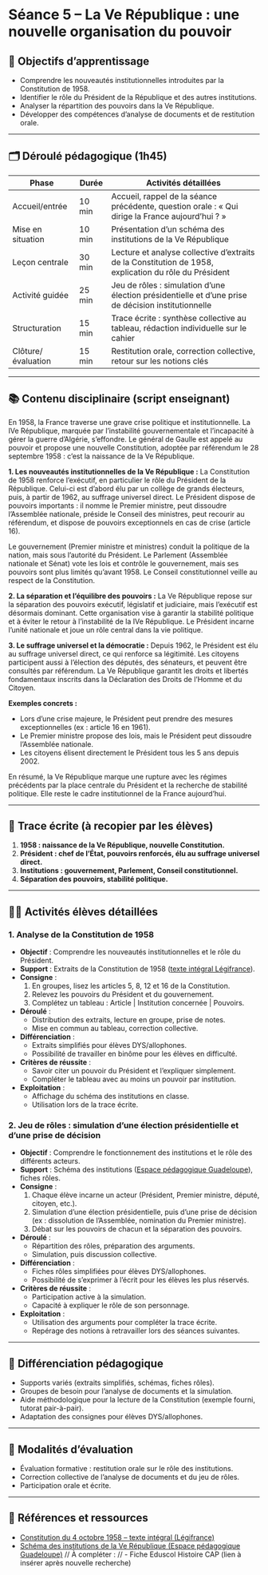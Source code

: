 # Séance 5 – La Ve République : une nouvelle organisation du pouvoir

## 🎯 Objectifs d’apprentissage

- Comprendre les nouveautés institutionnelles introduites par la Constitution de 1958.
- Identifier le rôle du Président de la République et des autres institutions.
- Analyser la répartition des pouvoirs dans la Ve République.
- Développer des compétences d’analyse de documents et de restitution orale.

---

## 🗂️ Déroulé pédagogique (1h45)

| Phase              | Durée  | Activités détaillées                                                                                  |
| ------------------ | ------ | ----------------------------------------------------------------------------------------------------- |
| Accueil/entrée     | 10 min | Accueil, rappel de la séance précédente, question orale : « Qui dirige la France aujourd’hui ? »      |
| Mise en situation  | 10 min | Présentation d’un schéma des institutions de la Ve République                                         |
| Leçon centrale     | 30 min | Lecture et analyse collective d’extraits de la Constitution de 1958, explication du rôle du Président |
| Activité guidée    | 25 min | Jeu de rôles : simulation d’une élection présidentielle et d’une prise de décision institutionnelle   |
| Structuration      | 15 min | Trace écrite : synthèse collective au tableau, rédaction individuelle sur le cahier                   |
| Clôture/évaluation | 15 min | Restitution orale, correction collective, retour sur les notions clés                                 |

---

## 📚 Contenu disciplinaire (script enseignant)

En 1958, la France traverse une grave crise politique et institutionnelle. La IVe République, marquée par l’instabilité gouvernementale et l’incapacité à gérer la guerre d’Algérie, s’effondre. Le général de Gaulle est appelé au pouvoir et propose une nouvelle Constitution, adoptée par référendum le 28 septembre 1958 : c’est la naissance de la Ve République.

**1. Les nouveautés institutionnelles de la Ve République :**
La Constitution de 1958 renforce l’exécutif, en particulier le rôle du Président de la République. Celui-ci est d’abord élu par un collège de grands électeurs, puis, à partir de 1962, au suffrage universel direct. Le Président dispose de pouvoirs importants : il nomme le Premier ministre, peut dissoudre l’Assemblée nationale, préside le Conseil des ministres, peut recourir au référendum, et dispose de pouvoirs exceptionnels en cas de crise (article 16).

Le gouvernement (Premier ministre et ministres) conduit la politique de la nation, mais sous l’autorité du Président. Le Parlement (Assemblée nationale et Sénat) vote les lois et contrôle le gouvernement, mais ses pouvoirs sont plus limités qu’avant 1958. Le Conseil constitutionnel veille au respect de la Constitution.

**2. La séparation et l’équilibre des pouvoirs :**
La Ve République repose sur la séparation des pouvoirs exécutif, législatif et judiciaire, mais l’exécutif est désormais dominant. Cette organisation vise à garantir la stabilité politique et à éviter le retour à l’instabilité de la IVe République. Le Président incarne l’unité nationale et joue un rôle central dans la vie politique.

**3. Le suffrage universel et la démocratie :**
Depuis 1962, le Président est élu au suffrage universel direct, ce qui renforce sa légitimité. Les citoyens participent aussi à l’élection des députés, des sénateurs, et peuvent être consultés par référendum. La Ve République garantit les droits et libertés fondamentaux inscrits dans la Déclaration des Droits de l’Homme et du Citoyen.

**Exemples concrets :**

- Lors d’une crise majeure, le Président peut prendre des mesures exceptionnelles (ex : article 16 en 1961).
- Le Premier ministre propose des lois, mais le Président peut dissoudre l’Assemblée nationale.
- Les citoyens élisent directement le Président tous les 5 ans depuis 2002.

En résumé, la Ve République marque une rupture avec les régimes précédents par la place centrale du Président et la recherche de stabilité politique. Elle reste le cadre institutionnel de la France aujourd’hui.

---

## 📝 Trace écrite (à recopier par les élèves)

1. **1958 : naissance de la Ve République, nouvelle Constitution.**
2. **Président : chef de l’État, pouvoirs renforcés, élu au suffrage universel direct.**
3. **Institutions : gouvernement, Parlement, Conseil constitutionnel.**
4. **Séparation des pouvoirs, stabilité politique.**

---

## 🧑‍🎓 Activités élèves détaillées

### 1. Analyse de la Constitution de 1958

- **Objectif** : Comprendre les nouveautés institutionnelles et le rôle du Président.
- **Support** : Extraits de la Constitution de 1958 ([texte intégral Légifrance](https://www.legifrance.gouv.fr/loda/id/JORFTEXT000000571356/)).
- **Consigne** :
  1. En groupes, lisez les articles 5, 8, 12 et 16 de la Constitution.
  2. Relevez les pouvoirs du Président et du gouvernement.
  3. Complétez un tableau : Article | Institution concernée | Pouvoirs.
- **Déroulé** :
  - Distribution des extraits, lecture en groupe, prise de notes.
  - Mise en commun au tableau, correction collective.
- **Différenciation** :
  - Extraits simplifiés pour élèves DYS/allophones.
  - Possibilité de travailler en binôme pour les élèves en difficulté.
- **Critères de réussite** :
  - Savoir citer un pouvoir du Président et l’expliquer simplement.
  - Compléter le tableau avec au moins un pouvoir par institution.
- **Exploitation** :
  - Affichage du schéma des institutions en classe.
  - Utilisation lors de la trace écrite.

### 2. Jeu de rôles : simulation d’une élection présidentielle et d’une prise de décision

- **Objectif** : Comprendre le fonctionnement des institutions et le rôle des différents acteurs.
- **Support** : Schéma des institutions ([Espace pédagogique Guadeloupe](https://pedagogie.ac-guadeloupe.fr/histoire_et_geographie/institutions_ve_republique)), fiches rôles.
- **Consigne** :
  1. Chaque élève incarne un acteur (Président, Premier ministre, député, citoyen, etc.).
  2. Simulation d’une élection présidentielle, puis d’une prise de décision (ex : dissolution de l’Assemblée, nomination du Premier ministre).
  3. Débat sur les pouvoirs de chacun et la séparation des pouvoirs.
- **Déroulé** :
  - Répartition des rôles, préparation des arguments.
  - Simulation, puis discussion collective.
- **Différenciation** :
  - Fiches rôles simplifiées pour élèves DYS/allophones.
  - Possibilité de s’exprimer à l’écrit pour les élèves les plus réservés.
- **Critères de réussite** :
  - Participation active à la simulation.
  - Capacité à expliquer le rôle de son personnage.
- **Exploitation** :
  - Utilisation des arguments pour compléter la trace écrite.
  - Repérage des notions à retravailler lors des séances suivantes.

---

## 🏫 Différenciation pédagogique

- Supports variés (extraits simplifiés, schémas, fiches rôles).
- Groupes de besoin pour l’analyse de documents et la simulation.
- Aide méthodologique pour la lecture de la Constitution (exemple fourni, tutorat pair-à-pair).
- Adaptation des consignes pour élèves DYS/allophones.

---

## 📝 Modalités d’évaluation

- Évaluation formative : restitution orale sur le rôle des institutions.
- Correction collective de l’analyse de documents et du jeu de rôles.
- Participation orale et écrite.

---

## 🔗 Références et ressources

- [Constitution du 4 octobre 1958 – texte intégral (Légifrance)](https://www.legifrance.gouv.fr/loda/id/JORFTEXT000000571356/)
- [Schéma des institutions de la Ve République (Espace pédagogique Guadeloupe)](https://pedagogie.ac-guadeloupe.fr/histoire_et_geographie/institutions_ve_republique)
  // À compléter :
  // - Fiche Eduscol Histoire CAP (lien à insérer après nouvelle recherche)

